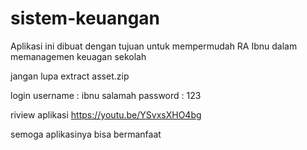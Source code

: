 # sistem-keuangan
Aplikasi ini dibuat dengan tujuan untuk mempermudah RA Ibnu dalam memanagemen keuagan sekolah

jangan lupa extract asset.zip

login
username : ibnu salamah
password : 123

riview aplikasi 
https://youtu.be/YSvxsXHO4bg

semoga aplikasinya bisa bermanfaat
